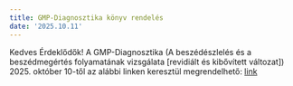 ```yaml
---
title: GMP-Diagnosztika könyv rendelés
date: '2025.10.11'
---
```

Kedves Érdeklődők!
A GMP-Diagnosztika (A beszédészlelés és a beszédmegértés folyamatának vizsgálata
[revidiált és kibővített változat]) 2025. október 10-től az alábbi linken keresztül
megrendelhető: [link](https://docs.google.com/forms/d/e/1FAIpQLSdOsIPLH5d3b8jXnn81uji1x36FS6IOtFe517kOL4MD4ZepKw/viewform)